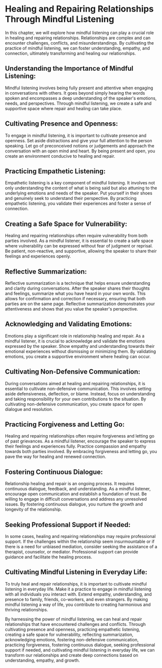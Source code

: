 # Healing and Repairing Relationships Through Mindful Listening

In this chapter, we will explore how mindful listening can play a crucial role in healing and repairing relationships. Relationships are complex and can encounter challenges, conflicts, and misunderstandings. By cultivating the practice of mindful listening, we can foster understanding, empathy, and connection, ultimately transforming and healing our relationships.

## Understanding the Importance of Mindful Listening:

Mindful listening involves being fully present and attentive when engaging in conversations with others. It goes beyond simply hearing the words spoken and encompasses a deep understanding of the speaker's emotions, needs, and perspectives. Through mindful listening, we create a safe and supportive space where repair and healing can take place.

## Cultivating Presence and Openness:

To engage in mindful listening, it is important to cultivate presence and openness. Set aside distractions and give your full attention to the person speaking. Let go of preconceived notions or judgements and approach the conversation with an open mind and heart. By being present and open, you create an environment conducive to healing and repair.

## Practicing Empathetic Listening:

Empathetic listening is a key component of mindful listening. It involves not only understanding the content of what is being said but also attuning to the underlying emotions and needs of the speaker. Put yourself in their shoes and genuinely seek to understand their perspective. By practicing empathetic listening, you validate their experiences and foster a sense of connection.

## Creating a Safe Space for Vulnerability:

Healing and repairing relationships often require vulnerability from both parties involved. As a mindful listener, it is essential to create a safe space where vulnerability can be expressed without fear of judgment or reprisal. Be patient, non-reactive, and supportive, allowing the speaker to share their feelings and experiences openly.

## Reflective Summarization:

Reflective summarization is a technique that helps ensure understanding and clarity during conversations. After the speaker shares their thoughts and feelings, summarize what you have heard in your own words. This allows for confirmation and correction if necessary, ensuring that both parties are on the same page. Reflective summarization demonstrates your attentiveness and shows that you value the speaker's perspective.

## Acknowledging and Validating Emotions:

Emotions play a significant role in relationship healing and repair. As a mindful listener, it is crucial to acknowledge and validate the emotions expressed by the speaker. Show empathy and understanding towards their emotional experiences without dismissing or minimizing them. By validating emotions, you create a supportive environment where healing can occur.

## Cultivating Non-Defensive Communication:

During conversations aimed at healing and repairing relationships, it is essential to cultivate non-defensive communication. This involves setting aside defensiveness, deflection, or blame. Instead, focus on understanding and taking responsibility for your own contributions to the situation. By cultivating non-defensive communication, you create space for open dialogue and resolution.

## Practicing Forgiveness and Letting Go:

Healing and repairing relationships often require forgiveness and letting go of past grievances. As a mindful listener, encourage the speaker to express their feelings and experiences fully. Practice compassion and empathy towards both parties involved. By embracing forgiveness and letting go, you pave the way for healing and renewed connection.

## Fostering Continuous Dialogue:

Relationship healing and repair is an ongoing process. It requires continuous dialogue, feedback, and understanding. As a mindful listener, encourage open communication and establish a foundation of trust. Be willing to engage in difficult conversations and address any unresolved issues. By fostering continuous dialogue, you nurture the growth and longevity of the relationship.

## Seeking Professional Support if Needed:

In some cases, healing and repairing relationships may require professional support. If the challenges within the relationship seem insurmountable or if there is a need for unbiased mediation, consider seeking the assistance of a therapist, counselor, or mediator. Professional support can provide guidance and facilitate the healing process.

## Cultivating Mindful Listening in Everyday Life:

To truly heal and repair relationships, it is important to cultivate mindful listening in everyday life. Make it a practice to engage in mindful listening with all individuals you interact with. Extend empathy, understanding, and presence to family, friends, co-workers, and even strangers. By making mindful listening a way of life, you contribute to creating harmonious and thriving relationships.

By harnessing the power of mindful listening, we can heal and repair relationships that have encountered challenges and conflicts. Through cultivating presence and openness, practicing empathetic listening, creating a safe space for vulnerability, reflecting summarization, acknowledging emotions, fostering non-defensive communication, practicing forgiveness, fostering continuous dialogue, seeking professional support if needed, and cultivating mindful listening in everyday life, we can transform our relationships and create deep connections based on understanding, empathy, and growth.

